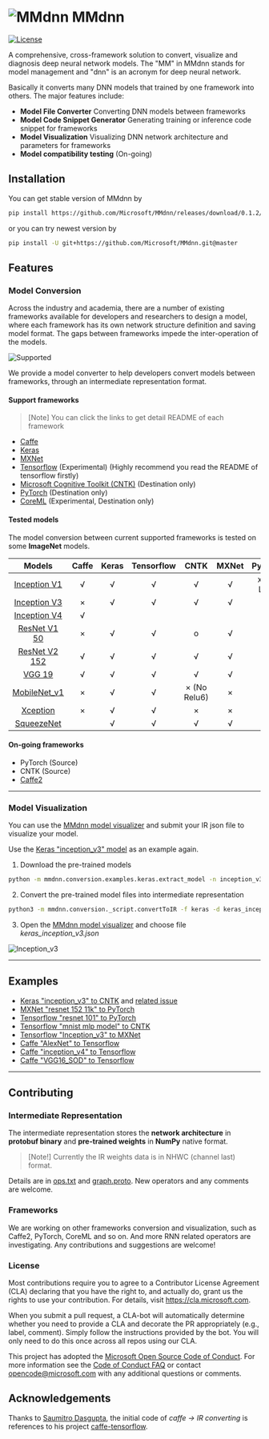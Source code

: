 # ![MMdnn](https://ndqzpq.dm2304.livefilestore.com/y4mF9ON1vKrSy0ew9dM3Fw6KAvLzQza2nL9JiMSIfgfKLbqJPvuxwOC2VIur_Ycz4TvVpkibMkvKXrX-N9QOkyh0AaUW4qhWDak8cyM0UoLLxc57apyhfDaxflLlZrGqiJgzn1ztsxiaZMzglaIMhoo8kjPuZ5-vY7yoWXqJuhC1BDHOwgNPwIgzpxV1H4k1oQzmewThpAJ_w_fUHzianZtMw?width=35&height=35&cropmode=none) MMdnn

[![License](https://img.shields.io/badge/license-MIT-blue.svg)](LICENSE)

A comprehensive, cross-framework solution to convert, visualize and diagnosis deep neural network models. The "MM" in MMdnn stands for model management and "dnn" is an acronym for deep neural network.

Basically it converts many DNN models that trained by one framework into others. The major features include:

- **Model File Converter** Converting DNN models between frameworks
- **Model Code Snippet Generator** Generating training or inference code snippet for frameworks
- **Model Visualization** Visualizing DNN network architecture and parameters for frameworks
- **Model compatibility testing** (On-going)

## Installation

You can get stable version of MMdnn by
```bash
pip install https://github.com/Microsoft/MMdnn/releases/download/0.1.2/mmdnn-0.1.2-py2.py3-none-any.whl
```

or you can try newest version by
```bash
pip install -U git+https://github.com/Microsoft/MMdnn.git@master
```

## Features

### Model Conversion

Across the industry and academia, there are a number of existing frameworks available for developers and researchers to design a model, where each framework has its own network structure definition and saving model format. The gaps between frameworks impede the inter-operation of the models.

![Supported](https://github.com/Microsoft/MMdnn/blob/master/docs/supported.jpg)

We provide a model converter to help developers convert models between frameworks, through an intermediate representation format.

#### Support frameworks

> [Note] You can click the links to get detail README of each framework

- [Caffe](https://github.com/Microsoft/MMdnn/blob/master/mmdnn/conversion/caffe/README.md)
- [Keras](https://github.com/Microsoft/MMdnn/blob/master/mmdnn/conversion/keras/README.md)
- [MXNet](https://github.com/Microsoft/MMdnn/blob/master/mmdnn/conversion/mxnet/README.md)
- [Tensorflow](https://github.com/Microsoft/MMdnn/blob/master/mmdnn/conversion/tensorflow/README.md) (Experimental) (Highly recommend you read the README of tensorflow firstly)
- [Microsoft Cognitive Toolkit (CNTK)](https://github.com/Microsoft/MMdnn/blob/master/mmdnn/conversion/cntk/README.md) (Destination only)
- [PyTorch](https://github.com/Microsoft/MMdnn/blob/master/mmdnn/conversion/pytorch/README.md) (Destination only)
- [CoreML]((https://github.com/Microsoft/MMdnn/blob/master/mmdnn/conversion/coreml/README.md)) (Experimental, Destination only)

#### Tested models

The model conversion between current supported frameworks is tested on some **ImageNet** models.

Models                                              | Caffe | Keras | Tensorflow | CNTK | MXNet |   PyTorch  | CoreML
:--------------------------------------------------:|:-----:|:-----:|:----------:|:----:|:-----:|:----------:|:------:|
[Inception V1](http://arxiv.org/abs/1409.4842v1)    |   √   |   √   |     √      |   √  |   √   | x (No LRN) | √
[Inception V3](http://arxiv.org/abs/1512.00567)     |   ×   |   √   |     √      |   √  |   √   |    √ | √
[Inception V4](http://arxiv.org/abs/1512.00567)     |   √   |       |            |      |       |
[ResNet V1 50](https://arxiv.org/abs/1512.03385)    |   ×   |   √   |     √      |   o  |   √   |    √ | √
[ResNet V2 152](https://arxiv.org/abs/1603.05027)   |   √   |   √   |     √      |   √  |   √   |    √
[VGG 19](http://arxiv.org/abs/1409.1556.pdf)        |   √   |   √   |     √      |   √  |   √   |    √       |    √
[MobileNet_v1](https://arxiv.org/pdf/1704.04861.pdf)|   ×   |   √   |     √      | × (No Relu6) | × | × | √
[Xception](https://arxiv.org/pdf/1610.02357.pdf)    |   ×   |   √   |     √      |   ×  |   ×   |    ×
[SqueezeNet](https://arxiv.org/pdf/1602.07360)      |       |   √   |     √      |   √  |   √   |    ×

#### On-going frameworks

- PyTorch (Source)
- CNTK (Source)
- [Caffe2](https://caffe2.ai/)

---

### Model Visualization

You can use the [MMdnn model visualizer](http://mmdnn.eastasia.cloudapp.azure.com:8080/) and submit your IR json file to visualize your model.

Use the [Keras "inception_v3" model](https://github.com/fchollet/deep-learning-models) as an example again.

1. Download the pre-trained models

```bash
python -m mmdnn.conversion.examples.keras.extract_model -n inception_v3
```

2. Convert the pre-trained model files into intermediate representation

```bash
python3 -m mmdnn.conversion._script.convertToIR -f keras -d keras_inception_v3 -n imagenet_inception_v3.json
```

3. Open the [MMdnn model visualizer](http://mmdnn.eastasia.cloudapp.azure.com:8080/) and choose file *keras_inception_v3.json*

![Inception_v3](https://npd8fa.dm2304.livefilestore.com/y4m7KYf7_pPQkijj0qwY-35ZkSwhL3o2CzSRv5WtbZIFnmZDYBHRQ3atBMvqnK-oIqBdIiO4grUTQ3cwxDULNSN9OydRzebqXI-tumcIajDb6sIn9tyaQfrSDDkW0V-3z_fOhxa4nsO0shTNS5ix1SHnuPBBJsorNUNAJSjtT5QZWZAd2LilqiIv4zntlANLp_gL_rSwvlSzC4ATXzSnvrOdg?width=1024&height=696&cropmode=none)

---

## Examples

- [Keras "inception_v3" to CNTK](https://github.com/Microsoft/MMdnn/blob/master/docs/keras2cntk.md) and [related issue](https://github.com/Microsoft/MMdnn/issues/19)
- [MXNet "resnet 152 11k" to PyTorch](https://github.com/Microsoft/MMdnn/issues/6)
- [Tensorflow "resnet 101" to PyTorch](https://github.com/Microsoft/MMdnn/issues/22)
- [Tensorflow "mnist mlp model" to CNTK](https://github.com/Microsoft/MMdnn/issues/11)
- [Tensorflow "Inception_v3" to MXNet](https://github.com/Microsoft/MMdnn/issues/30)
- [Caffe "AlexNet" to Tensorflow](https://github.com/Microsoft/MMdnn/issues/10)
- [Caffe "inception_v4" to Tensorflow](https://github.com/Microsoft/MMdnn/issues/26)
- [Caffe "VGG16_SOD" to Tensorflow](https://github.com/Microsoft/MMdnn/issues/27)

---

## Contributing

### Intermediate Representation

The intermediate representation stores the **network architecture** in **protobuf binary** and **pre-trained weights** in **NumPy** native format.

> [Note!] Currently the IR weights data is in NHWC (channel last) format.

Details are in [ops.txt](https://github.com/Microsoft/MMdnn/blob/master/mmdnn/conversion/common/IR/ops.pbtxt) and [graph.proto](https://github.com/Microsoft/MMdnn/blob/master/mmdnn/conversion/common/IR/graph.proto). New operators and any comments are welcome.

### Frameworks

We are working on other frameworks conversion and visualization, such as Caffe2, PyTorch, CoreML and so on. And more RNN related operators are investigating. Any contributions and suggestions are welcome!

### License

Most contributions require you to agree to a
Contributor License Agreement (CLA) declaring that you have the right to, and actually do, grant us
the rights to use your contribution. For details, visit https://cla.microsoft.com.

When you submit a pull request, a CLA-bot will automatically determine whether you need to provide
a CLA and decorate the PR appropriately (e.g., label, comment). Simply follow the instructions
provided by the bot. You will only need to do this once across all repos using our CLA.

This project has adopted the [Microsoft Open Source Code of Conduct](https://opensource.microsoft.com/codeofconduct/).
For more information see the [Code of Conduct FAQ](https://opensource.microsoft.com/codeofconduct/faq/) or
contact [opencode@microsoft.com](mailto:opencode@microsoft.com) with any additional questions or comments.

## Acknowledgements

Thanks to [Saumitro Dasgupta](https://github.com/ethereon), the initial code of *caffe -> IR converting* is references to his project [caffe-tensorflow](https://github.com/ethereon/caffe-tensorflow).
